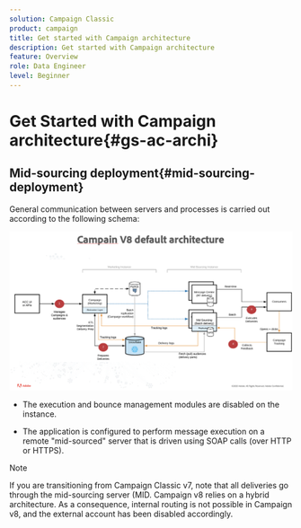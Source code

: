 ```yaml
---
solution: Campaign Classic
product: campaign
title: Get started with Campaign architecture
description: Get started with Campaign architecture
feature: Overview
role: Data Engineer
level: Beginner
---
```


# Get Started with Campaign architecture{#gs-ac-archi}

## Mid-sourcing deployment{#mid-sourcing-deployment}

General communication between servers and processes is carried out according to the following schema:

![](assets/architecture.png) 

* The execution and bounce management modules are disabled on the instance.

* The application is configured to perform message execution on a remote "mid-sourced" server that is driven using SOAP calls (over HTTP or HTTPS).

>[!NOTE]
>
> If you are transitioning from Campaign Classic v7, note that all deliveries go through the mid-sourcing server (MID. Campaign v8 relies on a hybrid architecture.
> As a consequence, internal routing is not possible in Campaign v8, and the external account has been disabled accordingly.
>



